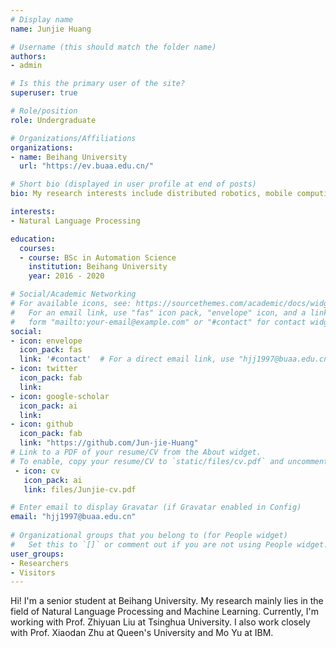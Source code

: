 ```yaml
---
# Display name
name: Junjie Huang

# Username (this should match the folder name)
authors:
- admin

# Is this the primary user of the site?
superuser: true

# Role/position
role: Undergraduate

# Organizations/Affiliations
organizations:
- name: Beihang University
  url: "https://ev.buaa.edu.cn/"

# Short bio (displayed in user profile at end of posts)
bio: My research interests include distributed robotics, mobile computing and programmable matter.

interests:
- Natural Language Processing

education:
  courses:
  - course: BSc in Automation Science
    institution: Beihang University
    year: 2016 - 2020

# Social/Academic Networking
# For available icons, see: https://sourcethemes.com/academic/docs/widgets/#icons
#   For an email link, use "fas" icon pack, "envelope" icon, and a link in the
#   form "mailto:your-email@example.com" or "#contact" for contact widget.
social:
- icon: envelope
  icon_pack: fas
  link: '#contact'  # For a direct email link, use "hjj1997@buaa.edu.cn".
- icon: twitter
  icon_pack: fab
  link: 
- icon: google-scholar
  icon_pack: ai
  link:
- icon: github
  icon_pack: fab
  link: "https://github.com/Jun-jie-Huang"
# Link to a PDF of your resume/CV from the About widget.
# To enable, copy your resume/CV to `static/files/cv.pdf` and uncomment the lines below.  
 - icon: cv
   icon_pack: ai
   link: files/Junjie-cv.pdf

# Enter email to display Gravatar (if Gravatar enabled in Config)
email: "hjj1997@buaa.edu.cn"
  
# Organizational groups that you belong to (for People widget)
#   Set this to `[]` or comment out if you are not using People widget.  
user_groups:
- Researchers
- Visitors
---
```


Hi! I'm a senior student at Beihang University. My research mainly lies in the field of Natural Language Processing and Machine Learning. Currently, I'm working with Prof. Zhiyuan Liu at Tsinghua University. I also work closely with Prof. Xiaodan Zhu at Queen's University and Mo Yu at IBM.

